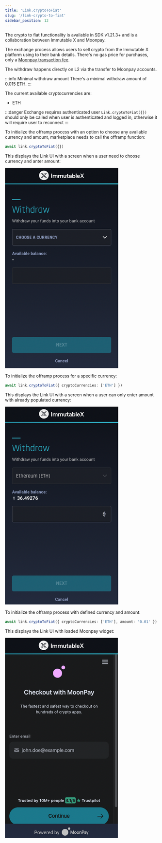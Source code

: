 ```yaml
---
title: 'Link.cryptoToFiat'
slug: '/link-crypto-to-fiat'
sidebar_position: 12
---
```


The crypto to fiat functionality is available in SDK v1.21.3+ and is a collaboration between Immutable X and Moonpay.

The exchange process allows users to sell crypto from the Immutable X platform using to their bank details. There's no gas price for purchases, only a [Moonpay transaction fee](https://support.moonpay.com/hc/en-gb/articles/360011930117-What-fees-do-you-charge-).

The withdraw happens directly on L2 via the transfer to Moonpay accounts.

:::info Minimal withdraw amount
There's a minimal withdraw amount of 0.015 ETH.
:::

The current available cryptocurrencies are:
- ETH

:::danger Exchange requires authenticated user
`Link.cryptoToFiat({})` should only be called when user is authenticated and logged in, otherwise it will require user to reconnect
:::

To initialize the offramp process with an option to choose any available currency and amount, marketplace needs to call the offramp function:

```typescript
await link.cryptoToFiat({})
```

This displays the Link UI with a screen when a user need to choose currency and anter amount:

![Offramp without parameters](../../../static/img/link-sdk-cryptotofiat/offramp-without-params.png 'Offramp without parameters')

To initialize the offramp process for a specific currency:
```typescript
await link.cryptoToFiat({ cryptoCurrencies: ['ETH'] })
```

This displays the Link UI with a screen when a user can only enter amount with already populated currency:

![Offramp with specific currency](../../../static/img/link-sdk-cryptotofiat/offramp-with-currency.png 'Offramp with specific currency')

To initialize the offramp process with defined currency and amount:

```typescript
await link.cryptoToFiat({ cryptoCurrencies: ['ETH'], amount: '0.01' })
```
This displays the Link UI with loaded Moonpay widget:

![Offramp with specific currency and amount](../../../static/img/link-sdk-cryptotofiat/offramp-with-currency-and-amount.png 'Offramp with specific currency and amount')
